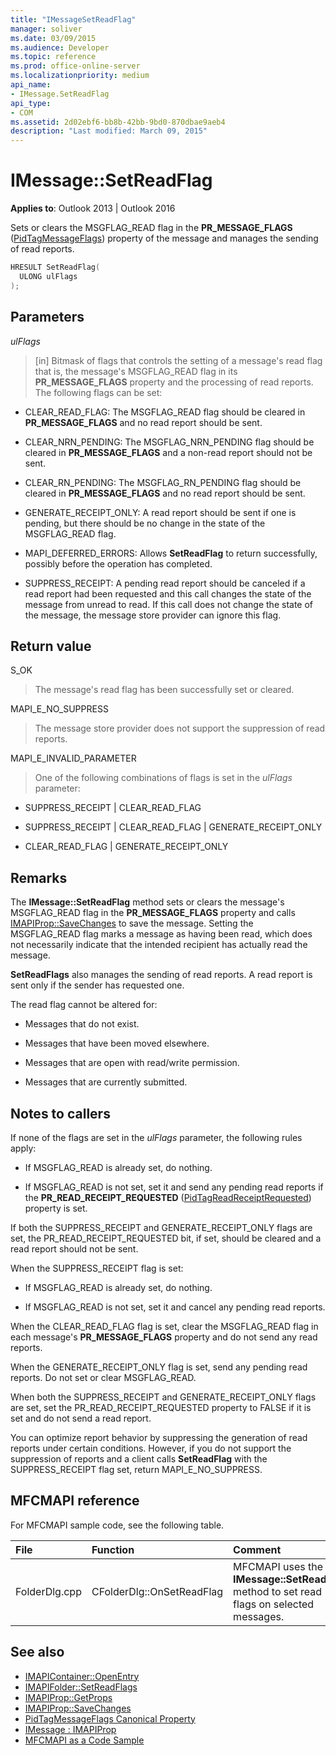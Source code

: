 ```yaml
---
title: "IMessageSetReadFlag"
manager: soliver
ms.date: 03/09/2015
ms.audience: Developer
ms.topic: reference
ms.prod: office-online-server
ms.localizationpriority: medium
api_name:
- IMessage.SetReadFlag
api_type:
- COM
ms.assetid: 2d02ebf6-bb8b-42bb-9bd0-870dbae9aeb4
description: "Last modified: March 09, 2015"
---
```


# IMessage::SetReadFlag

**Applies to**: Outlook 2013 | Outlook 2016 
  
Sets or clears the MSGFLAG_READ flag in the **PR_MESSAGE_FLAGS** ([PidTagMessageFlags](pidtagmessageflags-canonical-property.md)) property of the message and manages the sending of read reports.
  
```cpp
HRESULT SetReadFlag(
  ULONG ulFlags
);
```

## Parameters

_ulFlags_
  
> [in] Bitmask of flags that controls the setting of a message's read flag that is, the message's MSGFLAG_READ flag in its **PR_MESSAGE_FLAGS** property and the processing of read reports. The following flags can be set: 
    
  - CLEAR_READ_FLAG: The MSGFLAG_READ flag should be cleared in **PR_MESSAGE_FLAGS** and no read report should be sent. 
      
  - CLEAR_NRN_PENDING: The MSGFLAG_NRN_PENDING flag should be cleared in **PR_MESSAGE_FLAGS** and a non-read report should not be sent. 
      
  - CLEAR_RN_PENDING: The MSGFLAG_RN_PENDING flag should be cleared in **PR_MESSAGE_FLAGS** and no read report should be sent. 
      
  - GENERATE_RECEIPT_ONLY: A read report should be sent if one is pending, but there should be no change in the state of the MSGFLAG_READ flag.
      
  - MAPI_DEFERRED_ERRORS: Allows **SetReadFlag** to return successfully, possibly before the operation has completed. 
      
  - SUPPRESS_RECEIPT: A pending read report should be canceled if a read report had been requested and this call changes the state of the message from unread to read. If this call does not change the state of the message, the message store provider can ignore this flag.
    
## Return value

S_OK 
  
> The message's read flag has been successfully set or cleared.
    
MAPI_E_NO_SUPPRESS 
  
> The message store provider does not support the suppression of read reports.
    
MAPI_E_INVALID_PARAMETER 
  
> One of the following combinations of flags is set in the  _ulFlags_ parameter: 
    
   - SUPPRESS_RECEIPT | CLEAR_READ_FLAG 
    
   - SUPPRESS_RECEIPT | CLEAR_READ_FLAG | GENERATE_RECEIPT_ONLY
    
   - CLEAR_READ_FLAG | GENERATE_RECEIPT_ONLY
    
## Remarks

The **IMessage::SetReadFlag** method sets or clears the message's MSGFLAG_READ flag in the **PR_MESSAGE_FLAGS** property and calls [IMAPIProp::SaveChanges](imapiprop-savechanges.md) to save the message. Setting the MSGFLAG_READ flag marks a message as having been read, which does not necessarily indicate that the intended recipient has actually read the message. 
  
**SetReadFlags** also manages the sending of read reports. A read report is sent only if the sender has requested one. 
  
The read flag cannot be altered for:
  
- Messages that do not exist.
    
- Messages that have been moved elsewhere.
    
- Messages that are open with read/write permission.
    
- Messages that are currently submitted.
    
## Notes to callers

If none of the flags are set in the  _ulFlags_ parameter, the following rules apply: 
  
- If MSGFLAG_READ is already set, do nothing.
    
- If MSGFLAG_READ is not set, set it and send any pending read reports if the **PR_READ_RECEIPT_REQUESTED** ([PidTagReadReceiptRequested](pidtagreadreceiptrequested-canonical-property.md)) property is set.
    
If both the SUPPRESS_RECEIPT and GENERATE_RECEIPT_ONLY flags are set, the PR_READ_RECEIPT_REQUESTED bit, if set, should be cleared and a read report should not be sent.
  
When the SUPPRESS_RECEIPT flag is set:
  
- If MSGFLAG_READ is already set, do nothing. 
    
- If MSGFLAG_READ is not set, set it and cancel any pending read reports.
    
When the CLEAR_READ_FLAG flag is set, clear the MSGFLAG_READ flag in each message's **PR_MESSAGE_FLAGS** property and do not send any read reports. 
  
When the GENERATE_RECEIPT_ONLY flag is set, send any pending read reports. Do not set or clear MSGFLAG_READ.
  
When both the SUPPRESS_RECEIPT and GENERATE_RECEIPT_ONLY flags are set, set the PR_READ_RECEIPT_REQUESTED property to FALSE if it is set and do not send a read report.
  
You can optimize report behavior by suppressing the generation of read reports under certain conditions. However, if you do not support the suppression of reports and a client calls **SetReadFlag** with the SUPPRESS_RECEIPT flag set, return MAPI_E_NO_SUPPRESS. 
  
## MFCMAPI reference

For MFCMAPI sample code, see the following table.
  
|**File**|**Function**|**Comment**|
|:-----|:-----|:-----|
|FolderDlg.cpp  <br/> |CFolderDlg::OnSetReadFlag  <br/> |MFCMAPI uses the **IMessage::SetReadFlag** method to set read flags on selected messages.  <br/> |
   
## See also

- [IMAPIContainer::OpenEntry](imapicontainer-openentry.md)  
- [IMAPIFolder::SetReadFlags](imapifolder-setreadflags.md)  
- [IMAPIProp::GetProps](imapiprop-getprops.md)  
- [IMAPIProp::SaveChanges](imapiprop-savechanges.md) 
- [PidTagMessageFlags Canonical Property](pidtagmessageflags-canonical-property.md) 
- [IMessage : IMAPIProp](imessageimapiprop.md)
- [MFCMAPI as a Code Sample](mfcmapi-as-a-code-sample.md)

